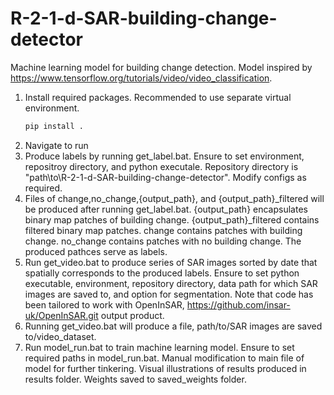 # R-2-1-d-SAR-building-change-detector
Machine learning model for building change detection. Model inspired by https://www.tensorflow.org/tutorials/video/video_classification.

1. Install required packages. Recommended to use separate virtual environment.
   ```python
   pip install .
2. Navigate to run
3. Produce labels by running get_label.bat. Ensure to set environment, repositroy directory, and python executale. Repository directory is "path\to\R-2-1-d-SAR-building-change-detector". Modify configs as required.
4. Files of change,no_change,{output_path}, and {output_path}_filtered will be produced after running get_label.bat. {output_path} encapsulates binary map patches of building change. {output_path}_filtered contains filtered binary map patches. change contains patches with building change. no_change contains patches with no building change. The produced pathces serve as labels.
5. Run get_video.bat to produce series of SAR images sorted by date that spatially corresponds to the produced labels. Ensure to set python executable, environment, repository directory, data path for which SAR images are saved to, and option for segmentation. Note that code has been tailored to work with OpenInSAR, https://github.com/insar-uk/OpenInSAR.git output product.
6. Running get_video.bat will produce a file, path/to/SAR images are saved to/video_dataset.
7. Run model_run.bat to train machine learning model. Ensure to set required paths in model_run.bat. Manual modification to main file of model for further tinkering. Visual illustrations of results produced in results folder. Weights saved to saved_weights folder.
   

